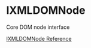 # IXMLDOMNode

Core DOM node interface

[IXMLDOMNode Reference](https://ruby-doc.org/stdlib-2.5.0/libdoc/win32ole/rdoc/IXMLDOMNode.html)